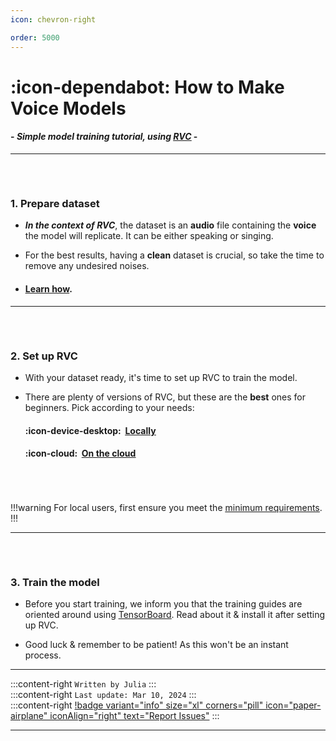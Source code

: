 ```yaml
---
icon: chevron-right

order: 5000
---
```


# :icon-dependabot:  How to Make Voice Models


#### - *Simple model training tutorial, using <u>[RVC](https://aihubdocs.github.io/en/essentials/whats-rvc/)</u>* -
***
###### ‎ 
### 1. Prepare dataset
- ***In the context of RVC***, the dataset is an **audio** file containing the **voice** the model will replicate. It can be either speaking or singing.

- For the best results, having a **clean** dataset is crucial, so take the time to remove any undesired noises.
       
- #### <u>[Learn how</u>](https://aihubdocs.github.io/en/rvc/resources/datasets/).
***
###### ‎ 
### 2. Set up RVC
- With your dataset ready, it's time to set up RVC to train the model.   

- There are plenty of versions of RVC, but these are the **best** ones for beginners. Pick according to your needs:

    #### :icon-device-desktop: ‎ <u>[Locally](https://aihubdocs.github.io/en/rvc/local/mainline/)</u>

    #### :icon-cloud: ‎ <u>[On the cloud](https://aihubdocs.github.io/en/rvc/cloud/rvc-disconnected/)</u>
###### ‎
!!!warning
For local users, first ensure you meet the <u>[minimum requirements](https://aihubdocs.github.io/en/essentials/whats-rvc/#what-are-the-requirements-for-rvc-locally)</u>.
!!!
***
###### ‎ 
### 3. Train the model
- Before you start training, we inform you that the training guides are oriented around using <u>[TensorBoard](https://aihubdocs.github.io/en/rvc/resources/epochs--tensorboard/#tensorboard)</u>. Read about it & install it after setting up RVC.

- Good luck & remember to be patient! As this won't be an instant process.
***
:::content-right
`Written by Julia`
:::
‎  
:::content-right
``Last update: Mar 10, 2024``
:::
‎  
:::content-right
[!badge variant="info" size="xl" corners="pill" icon="paper-airplane" iconAlign="right" text="Report Issues"](http://aihubdocs.github.io/en/#contributions)
::: 
‎  
***
